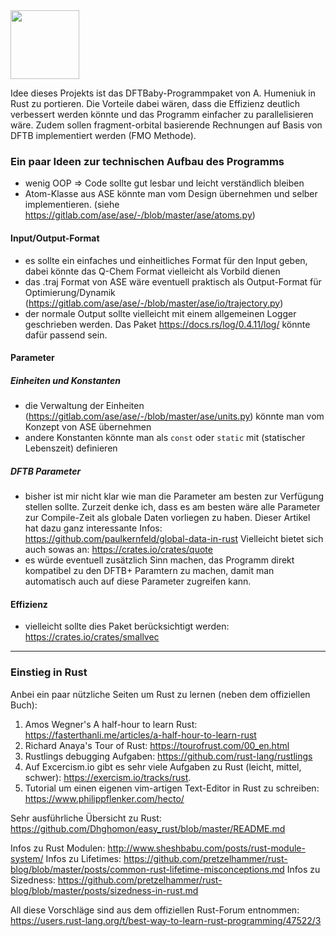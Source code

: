 <div align="left">
  <img src="https://github.com/hochej/tincr/blob/master/tincr.svg" height="110"/>
</div>

Idee dieses Projekts ist das DFTBaby-Programmpaket von A. Humeniuk 
in Rust zu portieren. Die Vorteile dabei wären, dass die Effizienz deutlich
verbessert werden könnte und das Programm einfacher zu parallelisieren wäre.
Zudem sollen fragment-orbital basierende Rechnungen auf Basis von DFTB
implementiert werden (FMO Methode).

### Ein paar Ideen zur technischen Aufbau des Programms
- wenig OOP => Code sollte gut lesbar und leicht verständlich bleiben
- Atom-Klasse aus ASE könnte man vom Design übernehmen und selber implementieren.
 (siehe https://gitlab.com/ase/ase/-/blob/master/ase/atoms.py)


#### Input/Output-Format
- es sollte ein einfaches und einheitliches Format für den Input geben,
dabei könnte das Q-Chem Format vielleicht als Vorbild dienen
- das .traj Format von ASE wäre eventuell praktisch als Output-Format
für Optimierung/Dynamik (https://gitlab.com/ase/ase/-/blob/master/ase/io/trajectory.py)
- der normale Output sollte vielleicht mit einem allgemeinen Logger geschrieben werden. 
Das Paket https://docs.rs/log/0.4.11/log/ könnte dafür passend sein.  

#### Parameter
##### Einheiten und Konstanten
- die Verwaltung der Einheiten (https://gitlab.com/ase/ase/-/blob/master/ase/units.py) könnte man vom Konzept
von ASE übernehmen
- andere Konstanten könnte man als `const` oder `static` mit (statischer Lebenszeit) definieren 
##### DFTB Parameter
- bisher ist mir nicht klar wie man die Parameter am besten zur Verfügung
stellen sollte. Zurzeit denke ich, dass es am besten wäre alle Parameter 
zur Compile-Zeit als globale Daten vorliegen zu haben. 
Dieser Artikel hat dazu ganz interessante Infos: https://github.com/paulkernfeld/global-data-in-rust
Vielleicht bietet sich auch sowas an: https://crates.io/crates/quote
 - es würde eventuell zusätzlich Sinn machen, das Programm direkt kompatibel zu den DFTB+ Paramtern zu machen,
 damit man automatisch auch auf diese Parameter zugreifen kann.

#### Effizienz
- vielleicht sollte dies Paket berücksichtigt werden: https://crates.io/crates/smallvec 
-----------------------------------
### Einstieg in Rust
Anbei ein paar nützliche Seiten um Rust zu lernen (neben dem offiziellen Buch):


1. Amos Wegner's A half-hour to learn Rust: https://fasterthanli.me/articles/a-half-hour-to-learn-rust
2. Richard Anaya's Tour of Rust: https://tourofrust.com/00_en.html
3. Rustlings debugging Aufgaben: https://github.com/rust-lang/rustlings
4. Auf Excercism.io gibt es sehr viele Aufgaben zu Rust (leicht, mittel, schwer): https://exercism.io/tracks/rust. 
5. Tutorial um einen eigenen vim-artigen Text-Editor in Rust zu schreiben: https://www.philippflenker.com/hecto/

Sehr ausführliche Übersicht zu Rust: https://github.com/Dhghomon/easy_rust/blob/master/README.md 

Infos zu Rust Modulen: http://www.sheshbabu.com/posts/rust-module-system/
Infos zu Lifetimes: https://github.com/pretzelhammer/rust-blog/blob/master/posts/common-rust-lifetime-misconceptions.md
Infos zu Sizedness: https://github.com/pretzelhammer/rust-blog/blob/master/posts/sizedness-in-rust.md
 
All diese Vorschläge sind aus dem offiziellen Rust-Forum entnommen: https://users.rust-lang.org/t/best-way-to-learn-rust-programming/47522/3